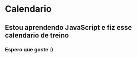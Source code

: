 # Calendario
## Estou aprendendo JavaScript e fiz esse calendario de treino
### Espero que goste :)
